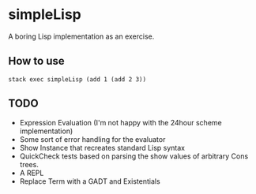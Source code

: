 # simpleLisp

A boring Lisp implementation as an exercise.

## How to use
```
stack exec simpleLisp (add 1 (add 2 3))
````

## TODO
- Expression Evaluation (I'm not happy with the 24hour scheme implementation)
- Some sort of error handling for the evaluator
- Show Instance that recreates standard Lisp syntax
- QuickCheck tests based on parsing the show values of arbitrary Cons trees.
- A REPL
- Replace Term with a GADT and Existentials
